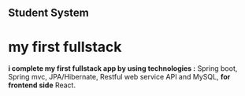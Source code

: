 ## Student System
# my first fullstack
**i complete my first fullstack app by using technologies :**
Spring boot,
Spring mvc,
JPA/Hibernate,
Restful web service API and
MySQL,
**for frontend side**
React.
